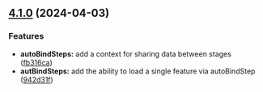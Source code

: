 ## [4.1.0](https://github.com/bencompton/jest-cucumber/compare/v4.0.10...v4.1.0) (2024-04-03)


### Features

* **autoBindSteps:** add a context for sharing data between stages ([fb316ca](https://github.com/bencompton/jest-cucumber/commit/fb316ca23b3809a6bc09d0956f564852a30f5962))
* **autBindSteps:** add the ability to load a single feature via autoBindStep ([942d31f](https://github.com/bencompton/jest-cucumber/commit/942d31f04e24b52a4f0ca921f791a820e950d27c))
